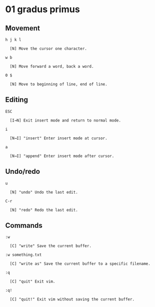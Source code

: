 # 01 gradus primus

## Movement

```
h j k l

  [N] Move the cursor one character.

w b

  [N] Move forward a word, back a word.

0 $

  [N] Move to beginning of line, end of line.
```

## Editing

```
ESC

  [I→N] Exit insert mode and return to normal mode.

i

  [N→I] "insert" Enter insert mode at cursor.

a

  [N→I] "append" Enter insert mode after cursor.
```

## Undo/redo

```
u

  [N] "undo" Undo the last edit.

C-r

  [N] "redo" Redo the last edit.
```

## Commands

```
:w

  [C] "write" Save the current buffer.

:w something.txt

  [C] "write as" Save the current buffer to a specific filename.

:q

  [C] "quit" Exit vim.

:q!

  [C] "quit!" Exit vim without saving the current buffer.
```
